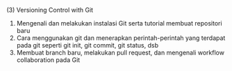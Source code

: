 (3) Versioning Control with Git

1. Mengenali dan melakukan instalasi Git serta tutorial membuat repositori baru
2. Cara menggunakan git dan menerapkan perintah-perintah yang terdapat pada git seperti git init, git commit, git status, dsb
3. Membuat branch baru, melakukan pull request, dan mengenali workflow collaboration pada Git